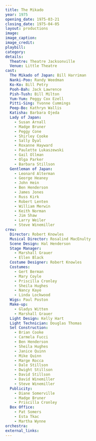 ```yaml
---
title: The Mikado
year: 1975
opening_date: 1975-03-21
closing_date: 1975-04-05
layout: productions
image:
image_caption:
image_credit:
playbill: 
category: 
details:
  Theatre: Theatre Jacksonville
  Venue: Little Theatre
cast:
  The Mikado of Japan: Bill Harriman
  Nanki-Poo: Randy Weedman
  Ko-Ko: Bill Petry
  Pooh-Bah: Jack Lawrence
  Pish-Tush: Bill Milton
  Yum-Yum: Peggy Cox Ezell
  Pitti-Sing: Yvonne Cummings
  Peep-Bo: Kathryn Wallis
  Katisha: Barbara Ojeda
  Lady of Japan:
    - Susan Arnall
    - Madge Bruner
    - Peggy Cone
    - Shirley Cooke
    - Sally Dyal
    - Roxanne Hayward
    - Paulette Lukaszewski
    - Gail Ollman
    - Olga Parker
    - Barbara Stillson
  Gentleman of Japan:
    - Leonard Alterman
    - George Heaney
    - John Hein
    - Ben Henderson
    - James Jones
    - Russ Kirk
    - Robert Lenten
    - William Merwin
    - Keith Norman
    - Jim Shaw
    - Larry Weiler
    - Steve Winemiller
crew:
  Director: Robert Knowles
  Musical Director: Rosalind MacEnulty
  Scene Design: Hal Henderson
  Stage Manager:
    - Marshall Grauer
    - Ellen Black
  Costume Designer: Robert Knowles
  Costumes:
    - Gert Berman
    - Mary Coyle
    - Priscilla Cronley
    - Sheila Hughes
    - Nancy Kaye
    - Linda Lockwood
  Wigs: Paul Poston
  Make-up:
    - Gladys Witten
    - Marshall Grauer
  Light Design: Kelly Hart
  Light Technician: Douglas Thomas
  Set Construction:
    - Brian Cooke
    - Carmela Fucci
    - Ben Henderson
    - Sheila Hughes
    - Janice Quinn
    - Mike Quinn
    - Marge Rocca
    - Dale Stillson
    - Dwight Stillson
    - David Stillson
    - David Winemiller
    - Steve Winemiller
  Publicity:
    - Diane Somerville
    - Madge Bruner
    - Priscilla Cronley
  Box Office:
    - Pat Somers
    - Esta Tkac
    - Martha Wynne
orchestra:
external_links:
---
```


